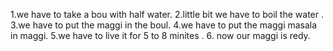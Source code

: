1.we have to take a bou with half water.
2.little bit we have to boil the water .
3.we have to put the maggi in the boul.
4.we have to put the maggi masala in maggi.
5.we have to live it for 5 to 8 minites .
6. now our maggi is redy.